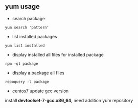 ## yum usage

- search package

`yum search 'pattern'`

- list installed packages

`yum list installed`

- display installed all files for installed package

`rpm -ql package`

- display a package all files

`repoquery -l package`

- centos7 update gcc version

install **devtoolset-7-gcc.x86_64**, need addition yum repository
